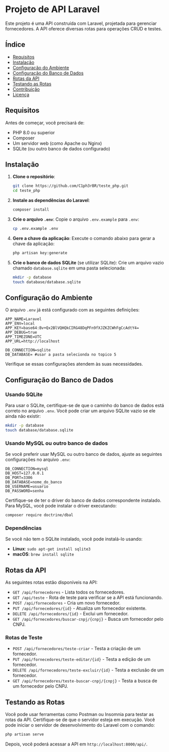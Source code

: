 # Projeto de API Laravel

Este projeto é uma API construída com Laravel, projetada para gerenciar fornecedores. A API oferece diversas rotas para operações CRUD e testes.

## Índice

- [Requisitos](#requisitos)
- [Instalação](#instalação)
- [Configuração do Ambiente](#configuração-do-ambiente)
- [Configuração do Banco de Dados](#configuração-do-banco-de-dados)
- [Rotas da API](#rotas-da-api)
- [Testando as Rotas](#testando-as-rotas)
- [Contribuição](#contribuição)
- [Licença](#licença)

## Requisitos

Antes de começar, você precisará de:

- PHP 8.0 ou superior
- Composer
- Um servidor web (como Apache ou Nginx)
- SQLite (ou outro banco de dados configurado)

## Instalação

1. **Clone o repositório**:
   ```bash
   git clone https://github.com/C1ph3rBR/teste_php.git
   cd teste_php
   ```

2. **Instale as dependências do Laravel**:
   ```bash
   composer install
   ```

3. **Crie o arquivo `.env`**:
   Copie o arquivo `.env.example` para `.env`:
   ```bash
   cp .env.example .env
   ```

4. **Gere a chave da aplicação**:
   Execute o comando abaixo para gerar a chave da aplicação:
   ```bash
   php artisan key:generate
   ```

5. **Crie o banco de dados SQLite** (se utilizar SQLite):
   Crie um arquivo vazio chamado `database.sqlite` em uma pasta selecionada:
   ```bash
   mkdir -p database
   touch database/database.sqlite
   ```

## Configuração do Ambiente

O arquivo `.env` já está configurado com as seguintes definições:

```env
APP_NAME=Laravel
APP_ENV=local
APP_KEY=base64:Bv+Qx2BlVQHQkCIRG48DqPFn9fXJZKZCWhFgCcAdtY4=
APP_DEBUG=true
APP_TIMEZONE=UTC
APP_URL=http://localhost

DB_CONNECTION=sqlite
DB_DATABASE= #usar a pasta selecionda no topico 5 
```

Verifique se essas configurações atendem às suas necessidades.

## Configuração do Banco de Dados

### Usando SQLite

Para usar o SQLite, certifique-se de que o caminho do banco de dados está correto no arquivo `.env`. Você pode criar um arquivo SQLite vazio se ele ainda não existir:

```bash
mkdir -p database
touch database/database.sqlite
```

### Usando MySQL ou outro banco de dados

Se você preferir usar MySQL ou outro banco de dados, ajuste as seguintes configurações no arquivo `.env`:

```env
DB_CONNECTION=mysql
DB_HOST=127.0.0.1
DB_PORT=3306
DB_DATABASE=nome_do_banco
DB_USERNAME=usuario
DB_PASSWORD=senha
```

Certifique-se de ter o driver do banco de dados correspondente instalado. Para MySQL, você pode instalar o driver executando:

```bash
composer require doctrine/dbal
```

### Dependências

Se você não tem o SQLite instalado, você pode instalá-lo usando:

- **Linux**: `sudo apt-get install sqlite3`
- **macOS**: `brew install sqlite`

## Rotas da API

As seguintes rotas estão disponíveis na API:

- `GET /api/fornecedores` - Lista todos os fornecedores.
- `GET /api/teste` - Rota de teste para verificar se a API está funcionando.
- `POST /api/fornecedores` - Cria um novo fornecedor.
- `PUT /api/fornecedores/{id}` - Atualiza um fornecedor existente.
- `DELETE /api/fornecedores/{id}` - Exclui um fornecedor.
- `GET /api/fornecedores/buscar-cnpj/{cnpj}` - Busca um fornecedor pelo CNPJ.

### Rotas de Teste

- `POST /api/fornecedores/teste-criar` - Testa a criação de um fornecedor.
- `PUT /api/fornecedores/teste-editar/{id}` - Testa a edição de um fornecedor.
- `DELETE /api/fornecedores/teste-excluir/{id}` - Testa a exclusão de um fornecedor.
- `GET /api/fornecedores/teste-buscar-cnpj/{cnpj}` - Testa a busca de um fornecedor pelo CNPJ.

## Testando as Rotas

Você pode usar ferramentas como Postman ou Insomnia para testar as rotas da API. Certifique-se de que o servidor esteja em execução. Você pode iniciar o servidor de desenvolvimento do Laravel com o comando:

```bash
php artisan serve
```

Depois, você poderá acessar a API em `http://localhost:8000/api/`.

